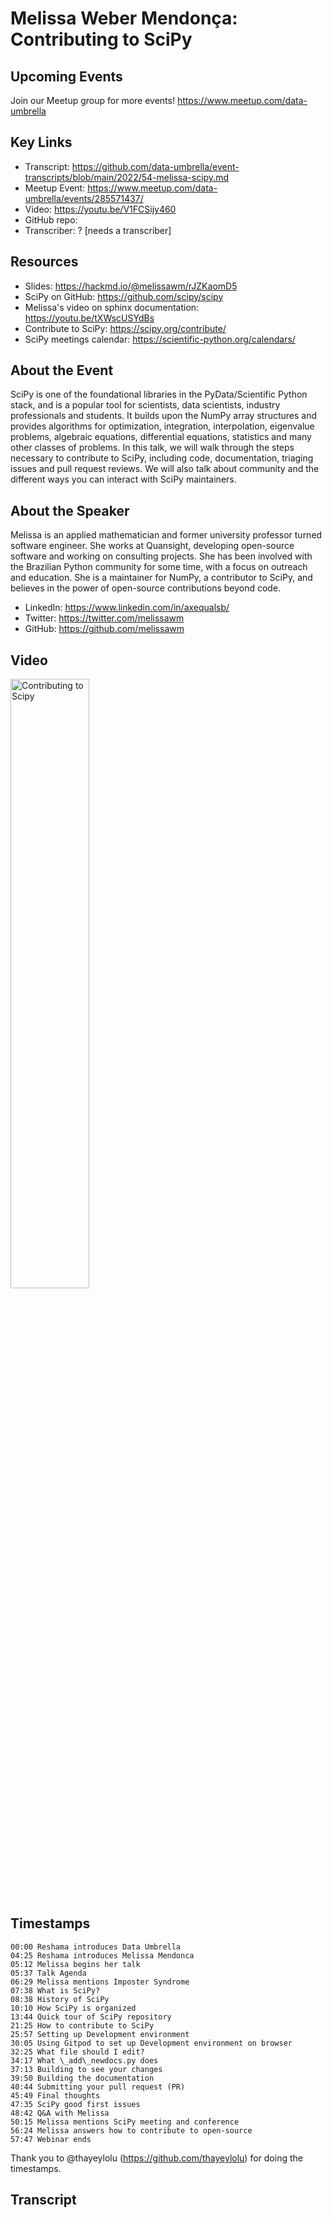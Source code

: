 # Melissa Weber Mendonça: Contributing to SciPy

## Upcoming Events
Join our Meetup group for more events!
https://www.meetup.com/data-umbrella

## Key Links
- Transcript: https://github.com/data-umbrella/event-transcripts/blob/main/2022/54-melissa-scipy.md 
- Meetup Event: https://www.meetup.com/data-umbrella/events/285571437/
- Video: https://youtu.be/V1FCSijy460
- GitHub repo:  
- Transcriber:  ? [needs a transcriber]

## Resources
- Slides:  https://hackmd.io/@melissawm/rJZKaomD5
- SciPy on GitHub: https://github.com/scipy/scipy
- Melissa's video on sphinx documentation: https://youtu.be/tXWscUSYdBs
- Contribute to SciPy:  https://scipy.org/contribute/
- SciPy meetings calendar: https://scientific-python.org/calendars/


## About the Event
SciPy is one of the foundational libraries in the PyData/Scientific Python stack, and is a popular tool for scientists, data scientists, industry professionals and students. It builds upon the NumPy array structures and provides algorithms for optimization, integration, interpolation, eigenvalue problems, algebraic equations, differential equations, statistics and many other classes of problems. In this talk, we will walk through the steps necessary to contribute to SciPy, including code, documentation, triaging issues and pull request reviews. We will also talk about community and the different ways you can interact with SciPy maintainers.

## About the Speaker
Melissa is an applied mathematician and former university professor turned software engineer. She works at Quansight, developing open-source software and working on consulting projects. She has been involved with the Brazilian Python community for some time, with a focus on outreach and education. She is a maintainer for NumPy, a contributor to SciPy, and believes in the power of open-source contributions beyond code.

- LinkedIn: https://www.linkedin.com/in/axequalsb/
- Twitter: https://twitter.com/melissawm
- GitHub: https://github.com/melissawm

## Video

<a href="http://www.youtube.com/watch?feature=player_embedded&v=V1FCSijy460" target="_blank"><img src="http://img.youtube.com/vi/V1FCSijy460/0.jpg" 
alt="Contributing to Scipy" width="50%" /></a>

## Timestamps

```text
00:00 Reshama introduces Data Umbrella
04:25 Reshama introduces Melissa Mendonca
05:12 Melissa begins her talk
05:37 Talk Agenda
06:29 Melissa mentions Imposter Syndrome
07:38 What is SciPy?
08:38 History of SciPy
10:10 How SciPy is organized
13:44 Quick tour of SciPy repository
21:25 How to contribute to SciPy
25:57 Setting up Development environment
30:05 Using Gitpod to set up Development environment on browser
32:25 What file should I edit?
34:17 What \_add\_newdocs.py does
37:13 Building to see your changes
39:50 Building the documentation
40:44 Submitting your pull request (PR)
45:49 Final thoughts
47:35 SciPy good first issues
48:42 Q&A with Melissa
50:15 Melissa mentions SciPy meeting and conference
56:24 Melissa answers how to contribute to open-source
57:47 Webinar ends
```

Thank you to @thayeylolu (https://github.com/thayeylolu) for doing the timestamps.

## Transcript


